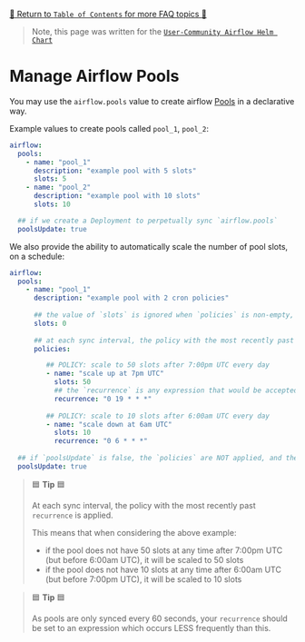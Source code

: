 [🔗 Return to `Table of Contents` for more FAQ topics 🔗](https://github.com/airflow-helm/charts/tree/main/charts/airflow#frequently-asked-questions)

> Note, this page was written for the [`User-Community Airflow Helm Chart`](https://github.com/airflow-helm/charts/tree/main/charts/airflow)

# Manage Airflow Pools

You may use the `airflow.pools` value to create airflow [Pools](https://airflow.apache.org/docs/apache-airflow/stable/concepts.html#pools) in a declarative way.

Example values to create pools called `pool_1`, `pool_2`:

```yaml
airflow:
  pools:
    - name: "pool_1"
      description: "example pool with 5 slots"
      slots: 5
    - name: "pool_2"
      description: "example pool with 10 slots"
      slots: 10

  ## if we create a Deployment to perpetually sync `airflow.pools`
  poolsUpdate: true
```

We also provide the ability to automatically scale the number of pool slots, on a schedule:

```yaml
airflow:
  pools:
    - name: "pool_1"
      description: "example pool with 2 cron policies"
      
      ## the value of `slots` is ignored when `policies` is non-empty, but it must be set to an arbitrary value
      slots: 0
      
      ## at each sync interval, the policy with the most recently past `recurrence` is applied
      policies:

         ## POLICY: scale to 50 slots after 7:00pm UTC every day
         - name: "scale up at 7pm UTC"
           slots: 50
           ## the `recurrence` is any expression that would be accepted by the `croniter` python library
           recurrence: "0 19 * * *"
           
         ## POLICY: scale to 10 slots after 6:00am UTC every day
         - name: "scale down at 6am UTC"
           slots: 10
           recurrence: "0 6 * * *"
    
  ## if `poolsUpdate` is false, the `policies` are NOT applied, and the `slots` value is used
  poolsUpdate: true
```

> 🟦 __Tip__ 🟦
>
> At each sync interval, the policy with the most recently past `recurrence` is applied.
> 
> This means that when considering the above example:
> - if the pool does not have 50 slots at any time after 7:00pm UTC (but before 6:00am UTC), it will be scaled to 50 slots
> - if the pool does not have 10 slots at any time after 6:00am UTC (but before 7:00pm UTC), it will be scaled to 10 slots

> 🟦 __Tip__ 🟦
>
> As pools are only synced every 60 seconds, your `recurrence` should be set to an expression which occurs LESS frequently than this.
